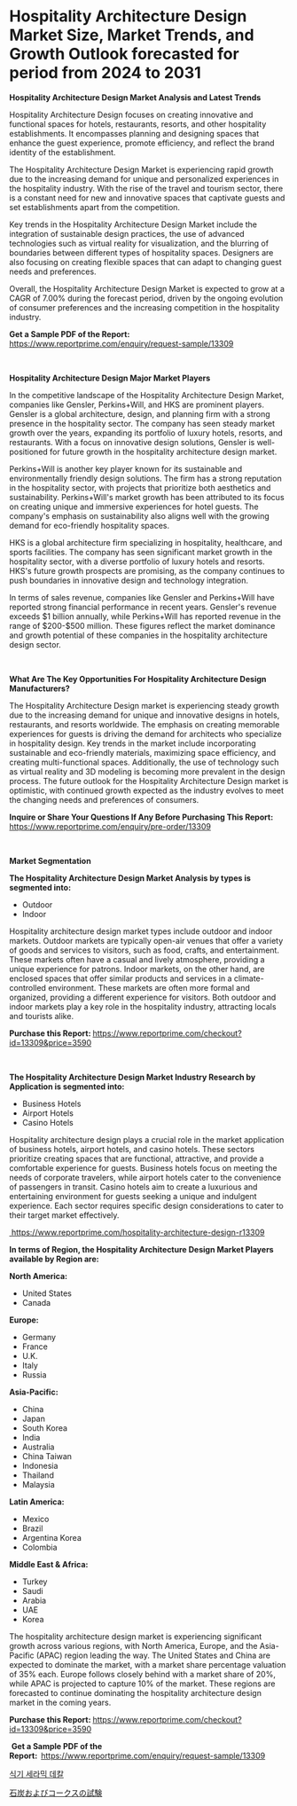 <p><h1>Hospitality Architecture Design Market Size, Market Trends, and Growth Outlook forecasted for period from 2024 to 2031</h1></p><p><strong>Hospitality Architecture Design Market Analysis and Latest Trends</strong></p>
<p><p>Hospitality Architecture Design focuses on creating innovative and functional spaces for hotels, restaurants, resorts, and other hospitality establishments. It encompasses planning and designing spaces that enhance the guest experience, promote efficiency, and reflect the brand identity of the establishment.</p><p>The Hospitality Architecture Design Market is experiencing rapid growth due to the increasing demand for unique and personalized experiences in the hospitality industry. With the rise of the travel and tourism sector, there is a constant need for new and innovative spaces that captivate guests and set establishments apart from the competition.</p><p>Key trends in the Hospitality Architecture Design Market include the integration of sustainable design practices, the use of advanced technologies such as virtual reality for visualization, and the blurring of boundaries between different types of hospitality spaces. Designers are also focusing on creating flexible spaces that can adapt to changing guest needs and preferences.</p><p>Overall, the Hospitality Architecture Design Market is expected to grow at a CAGR of 7.00% during the forecast period, driven by the ongoing evolution of consumer preferences and the increasing competition in the hospitality industry.</p></p>
<p><strong>Get a Sample PDF of the Report:&nbsp;</strong> <a href="https://www.reportprime.com/enquiry/request-sample/13309">https://www.reportprime.com/enquiry/request-sample/13309</a></p>
<p>&nbsp;</p>
<p><strong>Hospitality Architecture Design Major Market Players</strong></p>
<p><p>In the competitive landscape of the Hospitality Architecture Design Market, companies like Gensler, Perkins+Will, and HKS are prominent players. Gensler is a global architecture, design, and planning firm with a strong presence in the hospitality sector. The company has seen steady market growth over the years, expanding its portfolio of luxury hotels, resorts, and restaurants. With a focus on innovative design solutions, Gensler is well-positioned for future growth in the hospitality architecture design market.</p><p>Perkins+Will is another key player known for its sustainable and environmentally friendly design solutions. The firm has a strong reputation in the hospitality sector, with projects that prioritize both aesthetics and sustainability. Perkins+Will's market growth has been attributed to its focus on creating unique and immersive experiences for hotel guests. The company's emphasis on sustainability also aligns well with the growing demand for eco-friendly hospitality spaces.</p><p>HKS is a global architecture firm specializing in hospitality, healthcare, and sports facilities. The company has seen significant market growth in the hospitality sector, with a diverse portfolio of luxury hotels and resorts. HKS's future growth prospects are promising, as the company continues to push boundaries in innovative design and technology integration.</p><p>In terms of sales revenue, companies like Gensler and Perkins+Will have reported strong financial performance in recent years. Gensler's revenue exceeds $1 billion annually, while Perkins+Will has reported revenue in the range of $200-$500 million. These figures reflect the market dominance and growth potential of these companies in the hospitality architecture design sector.</p></p>
<p>&nbsp;</p>
<p><strong>What Are The Key Opportunities For Hospitality Architecture Design Manufacturers?</strong></p>
<p><p>The Hospitality Architecture Design market is experiencing steady growth due to the increasing demand for unique and innovative designs in hotels, restaurants, and resorts worldwide. The emphasis on creating memorable experiences for guests is driving the demand for architects who specialize in hospitality design. Key trends in the market include incorporating sustainable and eco-friendly materials, maximizing space efficiency, and creating multi-functional spaces. Additionally, the use of technology such as virtual reality and 3D modeling is becoming more prevalent in the design process. The future outlook for the Hospitality Architecture Design market is optimistic, with continued growth expected as the industry evolves to meet the changing needs and preferences of consumers.</p></p>
<p><strong>Inquire or Share Your Questions If Any Before Purchasing This Report:</strong> <a href="https://www.reportprime.com/enquiry/pre-order/13309">https://www.reportprime.com/enquiry/pre-order/13309</a></p>
<p>&nbsp;</p>
<p><strong>Market Segmentation</strong></p>
<p><strong>The Hospitality Architecture Design Market Analysis by types is segmented into:</strong></p>
<p><ul><li>Outdoor</li><li>Indoor</li></ul></p>
<p><p>Hospitality architecture design market types include outdoor and indoor markets. Outdoor markets are typically open-air venues that offer a variety of goods and services to visitors, such as food, crafts, and entertainment. These markets often have a casual and lively atmosphere, providing a unique experience for patrons. Indoor markets, on the other hand, are enclosed spaces that offer similar products and services in a climate-controlled environment. These markets are often more formal and organized, providing a different experience for visitors. Both outdoor and indoor markets play a key role in the hospitality industry, attracting locals and tourists alike.</p></p>
<p><strong>Purchase this Report:&nbsp;</strong><a href="https://www.reportprime.com/checkout?id=13309&price=3590">https://www.reportprime.com/checkout?id=13309&price=3590</a></p>
<p>&nbsp;</p>
<p><strong>The Hospitality Architecture Design Market Industry Research by Application is segmented into:</strong></p>
<p><ul><li>Business Hotels</li><li>Airport Hotels</li><li>Casino Hotels</li></ul></p>
<p><p>Hospitality architecture design plays a crucial role in the market application of business hotels, airport hotels, and casino hotels. These sectors prioritize creating spaces that are functional, attractive, and provide a comfortable experience for guests. Business hotels focus on meeting the needs of corporate travelers, while airport hotels cater to the convenience of passengers in transit. Casino hotels aim to create a luxurious and entertaining environment for guests seeking a unique and indulgent experience. Each sector requires specific design considerations to cater to their target market effectively.</p></p>
<p><a href="https://www.reportprime.com/hospitality-architecture-design-r13309">&nbsp;https://www.reportprime.com/hospitality-architecture-design-r13309</a></p>
<p><strong>In terms of Region, the Hospitality Architecture Design Market Players available by Region are:</strong></p>
<p>
    <p> <strong> North America: </strong>
        <ul>
            <li>United States</li>
            <li>Canada</li>
        </ul>
        </p> 
    <p> <strong> Europe: </strong>
        <ul>
            <li>Germany</li>
            <li>France</li>
            <li>U.K.</li>
            <li>Italy</li>
            <li>Russia</li>
        </ul>
        </p> 
    <p> <strong> Asia-Pacific: </strong>
        <ul>
            <li>China</li>
            <li>Japan</li>
            <li>South Korea</li>
            <li>India</li>
            <li>Australia</li>
            <li>China Taiwan</li>
            <li>Indonesia</li>
            <li>Thailand</li>
            <li>Malaysia</li>
        </ul>
        </p> 
    <p> <strong> Latin America: </strong>
        <ul>
            <li>Mexico</li>
            <li>Brazil</li>
            <li>Argentina Korea</li>
            <li>Colombia</li>
        </ul>
        </p> 
    <p> <strong> Middle East & Africa: </strong>
        <ul>
            <li>Turkey</li>
            <li>Saudi</li>
            <li>Arabia</li>
            <li>UAE</li>
            <li>Korea</li>
        </ul>
    </p>
    </p>
<p><p>The hospitality architecture design market is experiencing significant growth across various regions, with North America, Europe, and the Asia-Pacific (APAC) region leading the way. The United States and China are expected to dominate the market, with a market share percentage valuation of 35% each. Europe follows closely behind with a market share of 20%, while APAC is projected to capture 10% of the market. These regions are forecasted to continue dominating the hospitality architecture design market in the coming years.</p></p>
<p><strong>Purchase this Report: </strong><a href="https://www.reportprime.com/checkout?id=13309&price=3590">https://www.reportprime.com/checkout?id=13309&price=3590</a></p>
<p>&nbsp;<strong>Get a Sample PDF of the Report:&nbsp;&nbsp;</strong><a href="https://www.reportprime.com/enquiry/request-sample/13309">https://www.reportprime.com/enquiry/request-sample/13309</a></p>
<p><strong></strong></p>
<p><p><a href="https://github.com/hxzi07639916/Market-Research-Report-List-4/blob/main/3635496107216.md">식기 세라믹 데칼</a></p><p><a href="https://github.com/ihabdkwlxs948/Market-Research-Report-List-4/blob/main/946397886521.md">石炭およびコークスの試験</a></p></p>